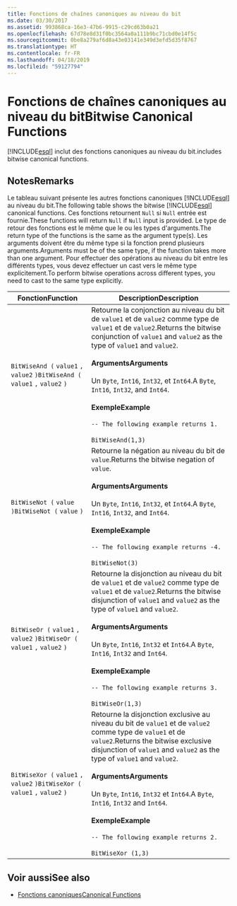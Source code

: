 ```yaml
---
title: Fonctions de chaînes canoniques au niveau du bit
ms.date: 03/30/2017
ms.assetid: 993868ca-16e3-47b6-9915-c29cd63b0a21
ms.openlocfilehash: 67d78e8d31f0bc3564a0a111b9bc71cbd0e14f5c
ms.sourcegitcommit: 0be8a279af6d8a43e03141e349d3efd5d35f8767
ms.translationtype: HT
ms.contentlocale: fr-FR
ms.lasthandoff: 04/18/2019
ms.locfileid: "59127794"
---
```

# <a name="bitwise-canonical-functions"></a><span data-ttu-id="1cb93-102">Fonctions de chaînes canoniques au niveau du bit</span><span class="sxs-lookup"><span data-stu-id="1cb93-102">Bitwise Canonical Functions</span></span>
[!INCLUDE[esql](../../../../../../includes/esql-md.md)] <span data-ttu-id="1cb93-103">inclut des fonctions canoniques au niveau du bit.</span><span class="sxs-lookup"><span data-stu-id="1cb93-103">includes bitwise canonical functions.</span></span>  
  
## <a name="remarks"></a><span data-ttu-id="1cb93-104">Notes</span><span class="sxs-lookup"><span data-stu-id="1cb93-104">Remarks</span></span>  
 <span data-ttu-id="1cb93-105">Le tableau suivant présente les autres fonctions canoniques [!INCLUDE[esql](../../../../../../includes/esql-md.md)] au niveau du bit.</span><span class="sxs-lookup"><span data-stu-id="1cb93-105">The following table shows the bitwise [!INCLUDE[esql](../../../../../../includes/esql-md.md)] canonical functions.</span></span> <span data-ttu-id="1cb93-106">Ces fonctions retournent `Null` si `Null` entrée est fournie.</span><span class="sxs-lookup"><span data-stu-id="1cb93-106">These functions will return `Null` if `Null` input is provided.</span></span> <span data-ttu-id="1cb93-107">Le type de retour des fonctions est le même que le ou les types d'arguments.</span><span class="sxs-lookup"><span data-stu-id="1cb93-107">The return type of the functions is the same as the argument type(s).</span></span> <span data-ttu-id="1cb93-108">Les arguments doivent être du même type si la fonction prend plusieurs arguments.</span><span class="sxs-lookup"><span data-stu-id="1cb93-108">Arguments must be of the same type, if the function takes more than one argument.</span></span> <span data-ttu-id="1cb93-109">Pour effectuer des opérations au niveau du bit entre les différents types, vous devez effectuer un cast vers le même type explicitement.</span><span class="sxs-lookup"><span data-stu-id="1cb93-109">To perform bitwise operations across different types, you need to cast to the same type explicitly.</span></span>  
  
|<span data-ttu-id="1cb93-110">Fonction</span><span class="sxs-lookup"><span data-stu-id="1cb93-110">Function</span></span>|<span data-ttu-id="1cb93-111">Description</span><span class="sxs-lookup"><span data-stu-id="1cb93-111">Description</span></span>|  
|--------------|-----------------|  
|<span data-ttu-id="1cb93-112">`BitWiseAnd (` `value1` `,`  `value2` `)`</span><span class="sxs-lookup"><span data-stu-id="1cb93-112">`BitWiseAnd (` `value1` `,`  `value2` `)`</span></span>|<span data-ttu-id="1cb93-113">Retourne la conjonction au niveau du bit de `value1` et de `value2` comme type de `value1` et de `value2`.</span><span class="sxs-lookup"><span data-stu-id="1cb93-113">Returns the bitwise conjunction of `value1` and `value2` as the type of `value1` and `value2`.</span></span><br /><br /> <span data-ttu-id="1cb93-114">**Arguments**</span><span class="sxs-lookup"><span data-stu-id="1cb93-114">**Arguments**</span></span><br /><br /> <span data-ttu-id="1cb93-115">Un `Byte`, `Int16`, `Int32`, et `Int64`.</span><span class="sxs-lookup"><span data-stu-id="1cb93-115">A `Byte`, `Int16`, `Int32`, and `Int64`.</span></span><br /><br /> <span data-ttu-id="1cb93-116">**Exemple**</span><span class="sxs-lookup"><span data-stu-id="1cb93-116">**Example**</span></span><br /><br /> `-- The following example returns 1.`<br /><br /> `BitWiseAnd(1,3)`|  
|<span data-ttu-id="1cb93-117">`BitWiseNot (` `value` `)`</span><span class="sxs-lookup"><span data-stu-id="1cb93-117">`BitWiseNot (` `value` `)`</span></span>|<span data-ttu-id="1cb93-118">Retourne la négation au niveau du bit de `value`.</span><span class="sxs-lookup"><span data-stu-id="1cb93-118">Returns the bitwise negation of `value`.</span></span><br /><br /> <span data-ttu-id="1cb93-119">**Arguments**</span><span class="sxs-lookup"><span data-stu-id="1cb93-119">**Arguments**</span></span><br /><br /> <span data-ttu-id="1cb93-120">Un `Byte`, `Int16`, `Int32`, et `Int64`.</span><span class="sxs-lookup"><span data-stu-id="1cb93-120">A `Byte`, `Int16`, `Int32`, and `Int64`.</span></span><br /><br /> <span data-ttu-id="1cb93-121">**Exemple**</span><span class="sxs-lookup"><span data-stu-id="1cb93-121">**Example**</span></span><br /><br /> `-- The following example returns -4.`<br /><br /> `BitWiseNot(3)`|  
|<span data-ttu-id="1cb93-122">`BitWiseOr (` `value1` `,`  `value2` `)`</span><span class="sxs-lookup"><span data-stu-id="1cb93-122">`BitWiseOr (` `value1` `,`  `value2` `)`</span></span>|<span data-ttu-id="1cb93-123">Retourne la disjonction au niveau du bit de `value1` et de `value2` comme type de `value1` et de `value2`.</span><span class="sxs-lookup"><span data-stu-id="1cb93-123">Returns the bitwise disjunction of `value1` and `value2` as the type of `value1` and `value2`.</span></span><br /><br /> <span data-ttu-id="1cb93-124">**Arguments**</span><span class="sxs-lookup"><span data-stu-id="1cb93-124">**Arguments**</span></span><br /><br /> <span data-ttu-id="1cb93-125">Un `Byte`, `Int16`, `Int32` et `Int64`.</span><span class="sxs-lookup"><span data-stu-id="1cb93-125">A `Byte`, `Int16`, `Int32` and `Int64`.</span></span><br /><br /> <span data-ttu-id="1cb93-126">**Exemple**</span><span class="sxs-lookup"><span data-stu-id="1cb93-126">**Example**</span></span><br /><br /> `-- The following example returns 3.`<br /><br /> `BitWiseOr(1,3)`|  
|<span data-ttu-id="1cb93-127">`BitWiseXor (` `value1` `,`  `value2` `)`</span><span class="sxs-lookup"><span data-stu-id="1cb93-127">`BitWiseXor (` `value1` `,`  `value2` `)`</span></span>|<span data-ttu-id="1cb93-128">Retourne la disjonction exclusive au niveau du bit de `value1` et de `value2` comme type de `value1` et de `value2`.</span><span class="sxs-lookup"><span data-stu-id="1cb93-128">Returns the bitwise exclusive disjunction of `value1` and `value2` as the type of `value1` and `value2`.</span></span><br /><br /> <span data-ttu-id="1cb93-129">**Arguments**</span><span class="sxs-lookup"><span data-stu-id="1cb93-129">**Arguments**</span></span><br /><br /> <span data-ttu-id="1cb93-130">Un `Byte`, `Int16`, `Int32` et `Int64`.</span><span class="sxs-lookup"><span data-stu-id="1cb93-130">A `Byte`, `Int16`, `Int32` and `Int64`.</span></span><br /><br /> <span data-ttu-id="1cb93-131">**Exemple**</span><span class="sxs-lookup"><span data-stu-id="1cb93-131">**Example**</span></span><br /><br /> `-- The following example returns 2.`<br /><br /> `BitWiseXor (1,3)`|  
  
## <a name="see-also"></a><span data-ttu-id="1cb93-132">Voir aussi</span><span class="sxs-lookup"><span data-stu-id="1cb93-132">See also</span></span>

- [<span data-ttu-id="1cb93-133">Fonctions canoniques</span><span class="sxs-lookup"><span data-stu-id="1cb93-133">Canonical Functions</span></span>](../../../../../../docs/framework/data/adonet/ef/language-reference/canonical-functions.md)
